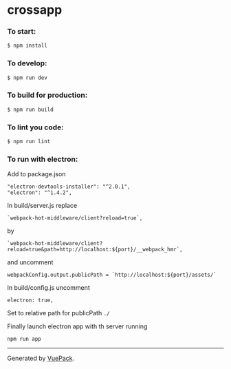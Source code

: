 # crossapp

### To start:

```bash
$ npm install
```

### To develop:

```bash
$ npm run dev
```

### To build for production:

```bash
$ npm run build
```

### To lint you code:

```bash
$ npm run lint
```

### To run with electron:

Add to package.json
```
"electron-devtools-installer": "^2.0.1",
"electron": "^1.4.2",
```

In build/server.js replace
```
`webpack-hot-middleware/client?reload=true`,
```
by
```
`webpack-hot-middleware/client?reload=true&path=http://localhost:${port}/__webpack_hmr`,
```
and uncomment
```
webpackConfig.output.publicPath = `http://localhost:${port}/assets/`
```

In build/config.js uncomment
```
electron: true,
```

Set to relative path for publicPath `./`

Finally launch electron app with th server running
```
npm run app
```
---

Generated by [VuePack](https://github.com/egoist/vuepack).
